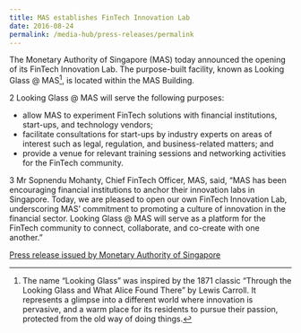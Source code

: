 ```yaml
---
title: MAS establishes FinTech Innovation Lab
date: 2016-08-24
permalink: /media-hub/press-releases/permalink
---
```

The Monetary Authority of Singapore (MAS) today announced the opening of its FinTech Innovation Lab. The purpose-built facility, known as Looking Glass @ MAS[^1], is located within the MAS Building.

2 Looking Glass @ MAS will serve the following purposes:

* allow MAS to experiment FinTech solutions with financial institutions, start-ups, and technology vendors;
* facilitate consultations for start-ups by industry experts on areas of interest such as legal, regulation, and business-related matters; and
* provide a venue for relevant training sessions and networking activities for the FinTech community.
    
3 Mr Sopnendu Mohanty, Chief FinTech Officer, MAS, said, “MAS has been encouraging financial institutions to anchor their innovation labs in Singapore. Today, we are pleased to open our own FinTech Innovation Lab, underscoring MAS’ commitment to promoting a culture of innovation in the financial sector. Looking Glass @ MAS will serve as a platform for the FinTech community to connect, collaborate, and co-create with one another.”

[^1]: The name “Looking Glass” was inspired by the 1871 classic “Through the Looking Glass and What Alice Found There” by Lewis Carroll. It represents a glimpse into a different world where innovation is pervasive, and a warm place for its residents to pursue their passion, protected from the old way of doing things.

[Press release issued by Monetary Authority of Singapore](https://www.mas.gov.sg/news/media-releases/2016/mas-establishes-fintech-innovation-lab)